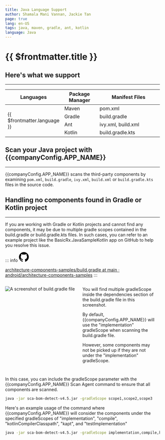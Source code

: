 ```yaml
---
title: Java Language Support
author: Shamala Mani Vannan, Jackie Tan
page: true
lang: en-US
tags: java, maven, gradle, ant, kotlin
language: Java
---
```


<script setup>
import LanguageHeader from './components/LanguageHeader.vue'
import { companyConfig } from '../../../config/companyConfig.js'
</script>

<ClientOnly>

# {{ $frontmatter.title }}

<LanguageHeader :language="$frontmatter.language"/>

## Here's what we support

<hr class="thick" />

<table>
    <thead>
        <th>Languages</th>
        <th>Package Manager</th>
        <th>Manifest Files</th>
    </thead>
    <tbody>
        <tr>
            <td rowspan="4">{{ $frontmatter.language }}</td>
            <td width="33.33%">Maven</td>
            <td width="100%">pom.xml </td>
        </tr>
        <tr>
            <td>Gradle</td>
            <td>build.gradle</td>
        </tr>
        <tr>
            <td>Ant</td>
            <td>ivy.xml, build.xml</td>
        </tr>
        <tr>
            <td>Kotlin</td>
            <td>build.gradle.kts</td>
        </tr>
    </tbody>
</table>

## Scan your Java project with {{companyConfig.APP_NAME}}

<hr class="thick" />

{{companyConfig.APP_NAME}} scans the third-party components by examining `pom.xml`, `build.gradle`, `ivy.xml`, `build.xml` or `build.gradle.kts` files in the source code.

<!--@include: ../../parts/maximize-results.md-->

## Handling no components found in Gradle or Kotlin project

<hr class="thick" />

If you are working with Gradle or Kotlin projects and cannot find any components, it may be due to multiple gradle scopes contained in the build.gradle or build.gradle.kts files. In such cases, you can refer to an example project like the BasicRx.JavaSampleKotlin app on GitHub to help you resolve this issue.

::: info <svg height="32" aria-hidden="true" viewBox="0 0 16 16" width="32"><path d="M8 0c4.42 0 8 3.58 8 8a8.013 8.013 0 0 1-5.45 7.59c-.4.08-.55-.17-.55-.38 0-.27.01-1.13.01-2.2 0-.75-.25-1.23-.54-1.48 1.78-.2 3.65-.88 3.65-3.95 0-.88-.31-1.59-.82-2.15.08-.2.36-1.02-.08-2.12 0 0-.67-.22-2.2.82-.64-.18-1.32-.27-2-.27-.68 0-1.36.09-2 .27-1.53-1.03-2.2-.82-2.2-.82-.44 1.1-.16 1.92-.08 2.12-.51.56-.82 1.28-.82 2.15 0 3.06 1.86 3.75 3.64 3.95-.23.2-.44.55-.51 1.07-.46.21-1.61.55-2.33-.66-.15-.24-.6-.83-1.23-.82-.67.01-.27.38.01.53.34.19.73.9.82 1.13.16.45.68 1.31 2.69.94 0 .67.01 1.3.01 1.49 0 .21-.15.45-.55.38A7.995 7.995 0 0 1 0 8c0-4.42 3.58-8 8-8Z"></path></svg>

[architecture-components-samples/build.gradle at main · android/architecture-components-samples](https://github.com/android/architecture-components-samples/blob/main/BasicRxJavaSampleKotlin/app/build.gradle)
:::

<div style="display:flex;">
<div style="flex:1;">

![A screenshot of build.gradle file](/images/Language-and-File-Support/Java-Language-Support.webp)

</div>
<div style="flex:1; margin:15px;">
You will find multiple gradleScope inside the dependencies section of the build.gradle file in this screenshot.

By default, {{companyConfig.APP_NAME}} will use the "implementation" gradleScope when scanning the build.gradle file.

However, some components may not be picked up if they are not under the "implementation" gradleScope.

</div>
</div>

In this case, you can include the gradleScope parameter with the {{companyConfig.APP_NAME}} Scan Agent command to ensure that all components are scanned.

```bash
java -jar sca-bom-detect-v4.5.jar -gradleScope scope1,scope2,scope3
```

Here's an example usage of the command where {{companyConfig.APP_NAME}} will consider the components under the specified gradleScopes of "implementation", "compile", "kotlinCompilerClasspath", "kapt", and "testImplementation"

```bash
java -jar sca-bom-detect-v4.5.jar -gradleScope implementation,compile,kotlinCompilerClasspath,kapt,testImplementation
```

</ClientOnly>
